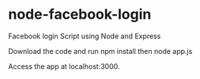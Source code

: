 # node-facebook-login
Facebook login Script using Node and Express

Download the code and run npm install then node app.js

Access the app at localhost:3000.
